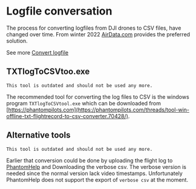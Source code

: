 # Logfile conversation

The process for converting logfiles from DJI drones to CSV files, have changed over time. From winter 2022 [AirData.com](https://airdata.com) provides the preferred solution.

See more [Convert logfile](../howto/convert_logfiles.md)

## TXTlogToCSVtoo.exe

```{Note}
This tool is outdated and should not be used any more.
```
The recommended tool for converting the log files to CSV is the windows program `TXTlogToCSVtool.exe` which can be downloaded from
[https://phantompilots.com](https://phantompilots.com/threads/tool-win-offline-txt-flightrecord-to-csv-converter.70428/).

## Alternative tools

```{Note}
This tool is outdated and should not be used any more.
```

Earlier that conversion could be done by uploading the flight log to [PhantomHelp](https://www.phantomhelp.com/LogViewer/Upload/) and Downloading the verbose csv. The verbose version is needed since the normal version lack video timestamps. Unfortunately PhantomHelp does not support the export of `verbose csv` at the moment.
